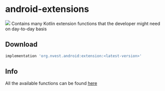 # android-extensions
<img src="https://img.shields.io/maven-central/v/io.github.nvest-solutions/android-extension" />
Contains many Kotlin extension functions that the developer might need on day-to-day basis

## Download

```gradle
implementation 'org.nvest.android:extension:<latest-version>'
```

## Info

All the available functions can be found [here](https://github.com/nvest-solutions/android-extensions/tree/main/extension/src/main/java/org/nvest/extension) 
